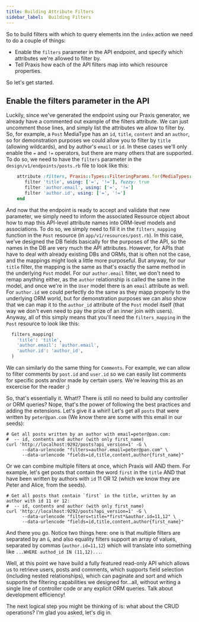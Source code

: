```yaml
---
title: Building Attribute Filters
sidebar_label:  Building Filters
---
```


So to build filters with which to query elements inn the `index` action we need to do a couple of things:

 * Enable the `filters` parameter in the API endpoint, and specify which attributes we're allowed to filter by.
 * Tell Praxis how each of the API filters map into which resource properties.

So let's get started.

## Enable the filters parameter in the API

Luckily, since we've generated the endpoint using our Praxis generator, we already have a commented out example of the filters attribute. We can just uncomment those lines, and simply list the attributes we allow to filter by. So, for example, a `Post` MediaType has an `id`, `title`, `content` and an `author`, so for demonstration purposes we could allow you to filter by `title` (allowing wildcards), and by author's `email` or `id`. In these cases we'll only enable the `=` and `!=` operators, but there are many others that are supported. To do so, we need to have the `filters` parameter in the `design/v1/endpoints/posts.rb` file to look like this:

```ruby
    attribute :filters, Praxis::Types::FilteringParams.for(MediaTypes::Post) do
       filter 'title', using: ['=', '!='], fuzzy: true
       filter 'author.email', using: ['=', '!=']
       filter 'author.id', using: ['=', '!=']
    end
```

And now that the endpoint is ready to accept and validate that new parameter, we simply need to inform the associated Resource object about how to map this API-level attribute names into ORM-level models and associations. To do so, we simply need to fill it in the `filters_mapping` function in the `Post` resource (in `app/v1/resources/post.rb`). In this case, we've designed the DB fields basically for the purposes of the API, so the names in the DB are very much the API attributes. However, for APIs that have to deal with already existing DBs and ORMs, that is often not the case, and the mappings might look a little more purposeful. But anyway, for our `title` filter, the mapping is the same as that's exactly the same method in the underlying `Post` model. For our `author.email` filter, we don't need to remap anything either, as the `author` relationship is called the same in the model, and once we're in the `User` model there is an `email` attribute as well. For `author.id` we could perfectly do the same as they mapp properly to the underlying ORM world, but for demonstration purposes we can also show that we can map it to the `author_id` attribute of the `Post` model itself (that way we don't even need to pay the prize of an inner join with users). Anyway, all of this simply means that you'll need the `filters_mapping` in the `Post` resource to look like this:

```ruby
  filters_mapping(
    'title': 'title',
    'author.email': 'author.email',
    'author.id': 'author_id',
  )
```

We can similarly do the same thing for `Comments`. For example, we can allow to filter comments by `post.id` and `user.id` so we can easily list comments for specific posts and/or made by certain users. We're leaving this as an excercise for the reader ;)

So, that's essentially it. What!? There is still no need to build any controller or ORM queries? Nope, that's the power of following the best practices and adding the extensions. Let's give it a whirl! Let's get all `posts` that were written by `peter@pan.com` (We know there are some with this email in our seeds):

```shell
# Get all posts written by an author with email=peter@pan.com:
#  -- id, contents and author (with only first_name)
curl 'http://localhost:9292/posts?api_version=1' -G \
      --data-urlencode "filters=author.email=peter@pan.com" \
      --data-urlencode "fields=id,title,content,author{first_name}"
```

Or we can combine multiple filters at once, which Praxis will AND them. For example, let's get posts that contain the word `first` in the `title` AND that have been written by authors with `id` 11 OR 12 (which we know they are Peter and Alice, from the seeds).

```shell
# Get all posts that contain `first` in the title, written by an author with id 11 or 12:
#  -- id, contents and author (with only first_name)
curl 'http://localhost:9292/posts?api_version=1' -G \
      --data-urlencode "filters=title=*first*&author.id=11,12" \
      --data-urlencode "fields=id,title,content,author{first_name}"
```

And there you go. Notice two things here: one is that multiple filters are separated by an `&`, and also equality filters support an array of values, separated by commas (`author.id=11,12`) which will translate into something like `...WHERE authod_id IN (11,12)...`.

Well, at this point we have build a fully featured read-only API which allows us to retrieve users, posts and comments, which supports field selection (including nested relationships), which can paginate and sort and which supports the filtering capabilities we designed for...all, without writing a single line of controller code or any explicit ORM queries. Talk about development efficiency!

The next logical step you might be thinking of is: what about the CRUD operations? I'm glad you asked, let's dig in.
